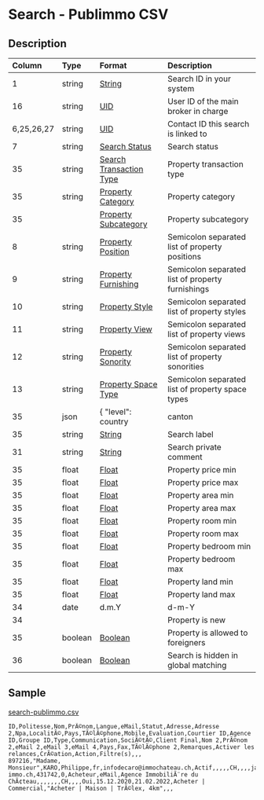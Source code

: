 # Search - Publimmo CSV

## Description

| Column | Type | Format | Description |
| :--- | :--- | :--- | :--- |
| 1 | string | [String](https://en.wikipedia.org/wiki/String_(computer_science)) | Search ID in your system |
| 16 | string | [UID](https://en.wikipedia.org/wiki/Unique_identifier) | User ID of the main broker in charge |
| 6,25,26,27 | string | [UID](https://en.wikipedia.org/wiki/Unique_identifier) | Contact ID this search is linked to |
| 7 | string | [Search Status](../values/search_status_id.md) | Search status |
| 35 | string | [Search Transaction Type](../values/search_transaction_type_id.md) | Property transaction type |
| 35 | string | [Property Category](../values/property_category_id.md) | Property category |
| 35 |  | [Property Subcategory](../values/property_subcategory_id.md) | Property subcategory |
| 8 | string | [Property Position](../values/property_position_id.md) | Semicolon separated list of property positions |
| 9 | string | [Property Furnishing](../values/property_furnishing_id.md) | Semicolon separated list of property furnishings |
| 10 | string | [Property Style](../values/property_style_id.md) | Semicolon separated list of property styles |
| 11 | string | [Property View](../values/property_view_id.md) | Semicolon separated list of property views |
| 12 | string | [Property Sonority](../values/property_sonority_id.md) | Semicolon separated list of property sonorities |
| 13 | string | [Property Space Type](../values/property_space_type_id.md) | Semicolon separated list of property space types |
| 35 | json | { "level": country|canton|district|zone|city|quarter, "name": string } | Search locations |
| 35 | string | [String](https://en.wikipedia.org/wiki/String_(computer_science)) | Search label |
| 31 | string | [String](https://en.wikipedia.org/wiki/String_(computer_science)) | Search private comment |
| 35 | float | [Float](https://en.wikipedia.org/wiki/Decimal) | Property price min |
| 35 | float | [Float](https://en.wikipedia.org/wiki/Decimal) | Property price max |
| 35 | float | [Float](https://en.wikipedia.org/wiki/Decimal) | Property area min |
| 35 | float | [Float](https://en.wikipedia.org/wiki/Decimal) | Property area max |
| 35 | float | [Float](https://en.wikipedia.org/wiki/Decimal) | Property room min |
| 35 | float | [Float](https://en.wikipedia.org/wiki/Decimal) | Property room max |
| 35 | float | [Float](https://en.wikipedia.org/wiki/Decimal) | Property bedroom min |
| 35 | float | [Float](https://en.wikipedia.org/wiki/Decimal) | Property bedroom max |
| 35 | float | [Float](https://en.wikipedia.org/wiki/Decimal) | Property land min |
| 35 | float | [Float](https://en.wikipedia.org/wiki/Decimal) | Property land max |
| 34 | date | d.m.Y | d-m-Y | Y-m-d | Search update date |
| 34 |  |  | Property is new |
| 35 | boolean | [Boolean](https://en.wikipedia.org/wiki/Boolean_data_type) | Property is allowed to foreigners |
| 36 | boolean | [Boolean](https://en.wikipedia.org/wiki/Boolean_data_type) | Search is hidden in global matching |

## Sample

[search-publimmo.csv](../samples/search-publimmo.csv)
```
ID,Politesse,Nom,PrÃ©nom,Langue,eMail,Statut,Adresse,Adresse 2,Npa,LocalitÃ©,Pays,TÃ©lÃ©phone,Mobile,Evaluation,Courtier ID,Agence ID,Groupe ID,Type,Communication,SociÃ©tÃ©,Client Final,Nom 2,PrÃ©nom 2,eMail 2,eMail 3,eMail 4,Pays,Fax,TÃ©lÃ©phone 2,Remarques,Activer les relances,CrÃ©ation,Action,Filtre(s),,,
897216,"Madame, Monsieur",KARO,Philippe,fr,infodecaro@immochateau.ch,Actif,,,,,CH,,,,jacky@cfp-immo.ch,431742,0,Acheteur,eMail,Agence ImmobiliÃ¨re du ChÃ¢teau,,,,,,,CH,,,,Oui,15.12.2020,21.02.2022,Acheter | Commercial,"Acheter | Maison | TrÃ©lex, 4km",,,
```
